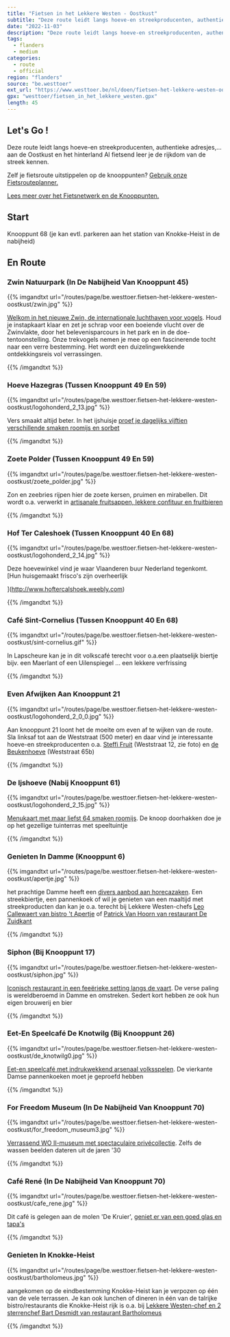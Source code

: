 ```yaml
---
title: "Fietsen in het Lekkere Westen - Oostkust"
subtitle: "Deze route leidt langs hoeve-en streekproducenten, authentieke adresjes,"
date: "2022-11-03"
description: "Deze route leidt langs hoeve-en streekproducenten, authentieke adresjes," 
tags:
  - flanders
  - medium
categories: 
  - route
  - official
region: "flanders"
source: "be.westtoer"
ext_url: "https://www.westtoer.be/nl/doen/fietsen-het-lekkere-westen-oostkust"
gpx: "westtoer/fietsen_in_het_lekkere_westen.gpx"
length: 45
---
```


## Let's Go !

Deze route leidt langs hoeve-en streekproducenten, authentieke adresjes,... aan de Oostkust en het hinterland   Al fietsend leer je de rijkdom van de streek kennen.

Zelf je fietsroute uitstippelen op de knooppunten? [Gebruik onze Fietsrouteplanner.](https://www.westtoer.be/nl/fietsrouteplanner)

[Lees meer over het Fietsnetwerk en de Knooppunten.](https://www.westtoer.be/nl/inspiratie/fietsnetwerk)

## Start 

Knooppunt 68 (je kan evtl. parkeren aan het station van Knokke-Heist in de nabijheid) 

## En Route

### Zwin Natuurpark (In De Nabijheid Van Knooppunt 45)

{{% imgandtxt url="/routes/page/be.westtoer.fietsen-het-lekkere-westen-oostkust/zwin.jpg" %}}

[Welkom in het nieuwe Zwin, de internationale luchthaven voor vogels](http://www.zwin.be). Houd je instapkaart klaar en zet je schrap voor een boeiende vlucht over de Zwinvlakte, door het belevenisparcours in het park en in de doe-tentoonstelling. Onze trekvogels nemen je mee op een fascinerende tocht naar een verre bestemming. Het wordt een duizelingwekkende ontdekkingsreis vol verrassingen.

{{% /imgandtxt %}}

### Hoeve Hazegras (Tussen Knooppunt 49 En 59)

{{% imgandtxt url="/routes/page/be.westtoer.fietsen-het-lekkere-westen-oostkust/logohonderd_2_13.jpg" %}}

Vers smaakt altijd beter.  In het ijshuisje [proef je dagelijks vijftien verschillende smaken roomijs en sorbet](http://www.hazegras.be) 

{{% /imgandtxt %}}

### Zoete Polder (Tussen Knooppunt 49 En 59)

{{% imgandtxt url="/routes/page/be.westtoer.fietsen-het-lekkere-westen-oostkust/zoete_polder.jpg" %}}

Zon en zeebries rijpen hier de zoete kersen, pruimen en mirabellen.  Dit wordt o.a. verwerkt in [artisanale fruitsappen, lekkere confituur en fruitbieren](http://www.zoetepolder.be)

{{% /imgandtxt %}}

### Hof Ter Caleshoek (Tussen Knooppunt 40 En 68)

{{% imgandtxt url="/routes/page/be.westtoer.fietsen-het-lekkere-westen-oostkust/logohonderd_2_14.jpg" %}}

Deze hoevewinkel vind je waar Vlaanderen buur Nederland tegenkomt.  [Hun huisgemaakt frisco's zijn overheerlijk

](http://www.hoftercalshoek.weebly.com)

{{% /imgandtxt %}}

### Café Sint-Cornelius (Tussen Knooppunt 40 En 68)

{{% imgandtxt url="/routes/page/be.westtoer.fietsen-het-lekkere-westen-oostkust/sint-cornelius.gif" %}}

In Lapscheure kan je in dit volkscafé terecht voor o.a.een plaatselijk biertje bijv. een Maerlant of een Uilenspiegel ...  een lekkere verfrissing

{{% /imgandtxt %}}

### Even Afwijken Aan Knooppunt 21

{{% imgandtxt url="/routes/page/be.westtoer.fietsen-het-lekkere-westen-oostkust/logohonderd_2_0_0.jpg" %}}

Aan knooppunt 21 loont het de moeite om even af te wijken van de route.  Sla linksaf tot aan de Weststraat (500 meter) en daar vind je interessante hoeve-en streekproducenten o.a. [Steffi Fruit](http://zoeken.onthaalopdeboerderij.be/steffi-fruit) (Weststraat 12, zie foto) en [de Beukenhoeve](http://zoeken.onthaalopdeboerderij.be/de-beukenhoeve) (Weststraat 65b)    

{{% /imgandtxt %}}

### De Ijshoeve (Nabij Knooppunt 61)

{{% imgandtxt url="/routes/page/be.westtoer.fietsen-het-lekkere-westen-oostkust/logohonderd_2_15.jpg" %}}

[Menukaart met maar liefst 64 smaken roomijs](http://www.deijshoeve.be). De knoop doorhakken doe je op het gezellige tuinterras met speeltuintje

{{% /imgandtxt %}}

### Genieten In Damme (Knooppunt 6)

{{% imgandtxt url="/routes/page/be.westtoer.fietsen-het-lekkere-westen-oostkust/apertje.jpg" %}}

het prachtige Damme heeft een [divers aanbod aan horecazaken](http://www.toerismedamme.be/etenendrinken.htm).   Een streekbiertje, een pannenkoek of wil je genieten van een maaltijd met streekproducten dan kan je o.a. terecht bij Lekkere Westen-chefs [Leo Callewaert van bistro 't Apertje](http://www.hetlekkerewesten.be/apertje.html) of [Patrick Van Hoorn van restaurant De Zuidkant](http://www.hetlekkerewesten.be/zuidkant.html) 

{{% /imgandtxt %}}

### Siphon (Bij Knooppunt 17)

{{% imgandtxt url="/routes/page/be.westtoer.fietsen-het-lekkere-westen-oostkust/siphon.jpg" %}}

[Iconisch restaurant in een feeërieke setting langs de vaart](http://www.siphon.be).  De verse paling is wereldberoemd in Damme en omstreken.  Sedert kort hebben ze ook hun eigen brouwerij en bier

{{% /imgandtxt %}}

### Eet-En Speelcafé De Knotwilg (Bij Knooppunt 26)

{{% imgandtxt url="/routes/page/be.westtoer.fietsen-het-lekkere-westen-oostkust/de_knotwilg0.jpg" %}}

[Eet-en speelcafé met indrukwekkend arsenaal volksspelen](http://www.deknotwilgoostkerke.be). De vierkante Damse pannenkoeken moet je geproefd hebben

{{% /imgandtxt %}}

### For Freedom Museum (In De Nabijheid Van Knooppunt 70)

{{% imgandtxt url="/routes/page/be.westtoer.fietsen-het-lekkere-westen-oostkust/for_freedom_museum3.jpg" %}}

[Verrassend WO II-museum met spectaculaire privécollectie](http://www.forfreedommuseum.be). Zelfs de wassen beelden dateren uit de jaren '30

{{% /imgandtxt %}}

### Café René (In De Nabijheid Van Knooppunt 70)

{{% imgandtxt url="/routes/page/be.westtoer.fietsen-het-lekkere-westen-oostkust/cafe_rene.jpg" %}}

Dit café is gelegen aan de molen 'De Kruier', [geniet er van een goed glas en tapa's](http://www.caferene-knokke.be) 

{{% /imgandtxt %}}

### Genieten In Knokke-Heist

{{% imgandtxt url="/routes/page/be.westtoer.fietsen-het-lekkere-westen-oostkust/bartholomeus.jpg" %}}

aangekomen op de eindbestemming Knokke-Heist kan je verpozen op één van de vele terrassen.  Je kan ook lunchen of dineren in één van de talrijke bistro/restaurants die Knokke-Heist rijk is o.a. bij [Lekkere Westen-chef en 2 sterrenchef Bart Desmidt van restaurant Bartholomeus](http://www.hetlekkerewesten.be/bartholomeus.html)     

{{% /imgandtxt %}}
